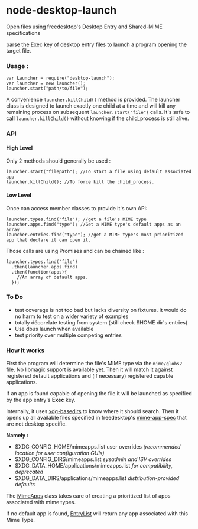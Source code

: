 # node-desktop-launch
Open files using freedesktop's Desktop Entry and Shared-MIME specifications

parse the Exec key of desktop entry files to launch a program opening the target file.

### Usage :

    var Launcher = require("desktop-launch");
    var launcher = new launcher();
    launcher.start("path/to/file");

A convenience ```launcher.killChild()``` method is provided. The launcher class is designed to launch exactly one child at a time and will kill any remaining process on subsequent ```launcher.start("file")``` calls.
It's safe to call ```launcher.killChild()``` without knowing if the child_process is still alive.

### API

#### High Level

Only 2 methods should generally be used :

    launcher.start("filepath"); //To start a file using default associated app
    launcher.killChild(); //To force kill the child_process.

#### Low Level

Once can access member classes to provide it's own API:

    launcher.types.find("file"); //get a file's MIME type
    launcher.apps.find("type"); //Get a MIME type's default apps as an array
    launcher.entries.find("type"); //get a MIME type's most prioritized app that declare it can open it.

Those calls are using Promises and can be chained like :

    launcher.types.find("file")
      .then(launcher.apps.find)
      .then(function(apps){
        //An array of default apps.
      });

### To Do

- test coverage is not too bad but lacks diversity on fixtures. It would do no harm to test on a wider variety of examples
- totally décorelate testing from system (still check $HOME dir's entries)
- Use dbus launch when available
- test priority over multiple competing entries

### How it works

First the program will determine the file's MIME type via the ```mime/globs2``` file. No libmagic support is available yet. Then it will match it against registered default applications and (if necessary) registered capable applications.

If an app is found capable of opening the file it will be launched as specified by the app entry's **Exec** key.

Internally, it uses [xdg-basedirs](https://github.com/sindresorhus/xdg-basedir) to know where it should search. Then it opens up all available files specified in freedesktop's [mime-app-spec](http://standards.freedesktop.org/mime-apps-spec/latest/ar01s02.html) that are not desktop specific.

**Namely :**

- $XDG_CONFIG_HOME/mimeapps.list	user overrides *(recommended location for user configuration GUIs)*
- $XDG_CONFIG_DIRS/mimeapps.list	*sysadmin and ISV overrides*
- $XDG_DATA_HOME/applications/mimeapps.list	*for compatibility, deprecated*
- $XDG_DATA_DIRS/applications/mimeapps.list	*distribution-provided defaults*

The [MimeApps](https://github.com/Holusion/node-desktop-launch/blob/master/lib/MimeApps.js) class takes care of creating a prioritized list of apps associated with mime types.

If no default app is found, [EntryList](https://github.com/Holusion/node-desktop-launch/blob/master/lib/EntryList.js) will return any app associated with this Mime Type.
